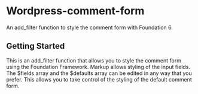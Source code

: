 # Wordpress-comment-form
An add_filter function to style the comment form with Foundation 6.

## Getting Started
This is an add_filter function that allows you to style the comment form using the Foundation Framework. Markup allows styling of 
the input fields. The $fields array and the $defaults array can be edited in any way that you prefer. This allows you to take control of the styling of the default comment form.
